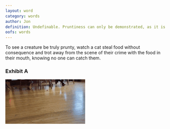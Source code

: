 ```yaml
---
layout: word
category: words
author: Jon
definition: Undefinable. Pruntiness can only be demonstrated, as it is a particular way of being. It combines aspects of sassiness, pride, feeling-one's-self, smallness and/or roundness, ungovernableness, and mischief.
oofs: words
---
```

To see a creature be truly prunty, watch a cat steal food without consequence and trot away from the scene of their crime with the food in their mouth, knowing no one can catch them.

### Exhibit A

![An animation of a cat carrying a small toy mouse in her mouth, pruntily](/assets/notes/prunty.gif)
